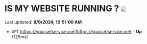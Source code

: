 # IS MY WEBSITE RUNNING ? [![](https://img.shields.io/static/v1?label=Sponsor&message=%E2%9D%A4&logo=GitHub&color=%23fe8e86)](https://github.com/sponsors/Youssef-Lehmam)

Last updated: **8/9/2024, 10:51:00 AM**

- `GET` [https://youssefservice.me](https://youssefservice.me) - **Up** (125ms)
